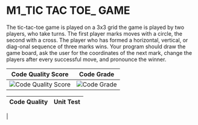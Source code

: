 


# M1_TIC TAC TOE_ GAME
The tic-tac-toe game is played on a 3x3 grid the game is played by two players, who take turns. The first player marks moves with a circle, the second with a cross. The player who has formed a horizontal, vertical, or diag-onal sequence of three marks wins. Your program should draw the game board, ask the user for the coordinates of the next mark, change the players after every successful move, and pronounce the winner.






|Code Quality Score| Code Grade |  
| ------------- | ------------- |
| ![Code Quality Score](https://www.code-inspector.com/project/27579/score/svg)| ![Code Grade](https://api.codiga.io/project/29970/status/svg)|



| Code Quality |    Unit Test            |
| ------------- | ------------- |
| 












